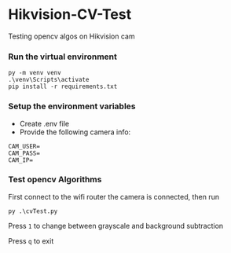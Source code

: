 # Hikvision-CV-Test
Testing opencv algos on Hikvision cam

### Run the virtual environment
```
py -m venv venv
.\venv\Scripts\activate
pip install -r requirements.txt
```

### Setup the environment variables
- Create .env file
- Provide the following camera info:
```
CAM_USER=
CAM_PASS=
CAM_IP=
```

### Test opencv Algorithms
First connect to the wifi router the camera is connected, then run

```
py .\cvTest.py
```
Press `1` to change between grayscale and background subtraction

Press `q` to exit
